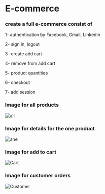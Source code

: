 # E-commerce

<h3>create a full e-commerce consist  of  </h3>
<p>1- authentication by Facebook, Gmail, LinkedIn</p>
<p>2- sign in, logout</p>
<p>3- create add cart</p>
<p>4- remove from add cart</p>
<p>5- product quantities</p>
<p>6- checkout</p>
<p>7- add session </p>


<h3>Image for all products</h3>

![all](https://user-images.githubusercontent.com/51214702/113212217-c55dff00-9276-11eb-84c9-1d0e909ef4d9.PNG)


<h3>Image for details for the one product</h3>

![ane](https://user-images.githubusercontent.com/51214702/113212274-d444b180-9276-11eb-9f2e-31eab36d82d4.PNG)

<h3>Image for add to cart</h3>

![Cart](https://user-images.githubusercontent.com/51214702/113287845-676cfe00-92ee-11eb-8aac-16f66080eb55.PNG)

<h3>Image for customer orders</h3>

![Customer](https://user-images.githubusercontent.com/51214702/113432271-5c44cb80-93dd-11eb-853f-9e1e90a6aad8.PNG)


